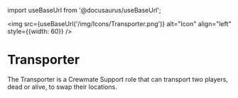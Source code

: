 import useBaseUrl from '@docusaurus/useBaseUrl';

<img src={useBaseUrl('/img/Icons/Transporter.png')} alt="Icon" align="left" style={{width: 60}} />
# Transporter

The Transporter is a Crewmate Support role that can transport two players, dead or alive, to swap their locations.
